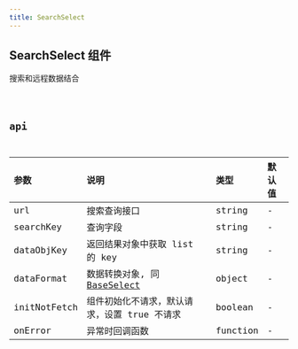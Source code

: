 ```yaml
---
title: SearchSelect
---
```


## SearchSelect 组件

搜索和远程数据结合

<code src="../../demos/SeachSelect.tsx" />

## api

| 参数         | 说明                                                                               | 类型     | 默认值 |
| :----------- | :--------------------------------------------------------------------------------- | :------- | :----- |
| url          | 搜索查询接口                                                                       | string   | -      |
| searchKey    | 查询字段                                                                           | string   | -      |
| dataObjKey   | 返回结果对象中获取 list 的 key                                                     | string   | -      |
| dataFormat   | 数据转换对象, 同 [BaseSelect](https://chili.vercel.app/components/base-select#api) | object   | -      |
| initNotFetch | 组件初始化不请求，默认请求，设置 true 不请求                                       | boolean  | -      |
| onError      | 异常时回调函数                                                                     | function | -      |
